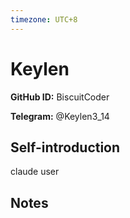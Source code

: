 ```yaml
---
timezone: UTC+8
---
```


# Keylen

**GitHub ID:** BiscuitCoder

**Telegram:** @Keylen3_14

## Self-introduction

claude user

## Notes

<!-- Content_START -->

<!-- Content_END -->
